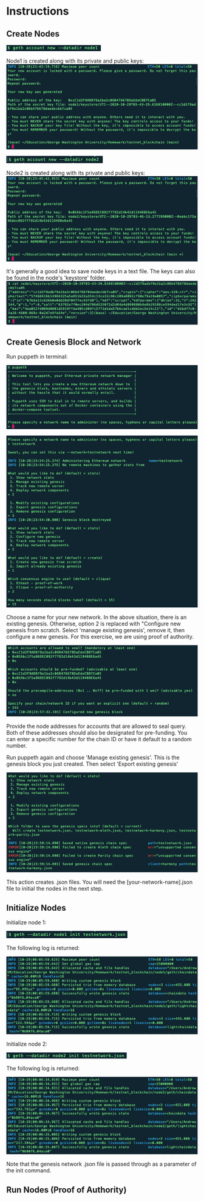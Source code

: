 # Instructions

## Create Nodes

![create_node_1](Screenshots/create_node1_code.png)

Node1 is created along with its private and public keys:
![create_node_1_response](Screenshots/create_node1_response.png)



![create_node_2](Screenshots/create_node2_code.png)

Node2 is created along with its private and public keys:
![create_node_2_response](Screenshots/create_node2_response.png)

It's generally a good idea to save node keys in a text file.  The keys can also be found in the node's 'keystore' folder.
![keystore](Screenshots/node1_keystore_contents.png)

## Create Genesis Block and Network

Run puppeth in terminal:

![puppeth](Screenshots/puppeth_start.png)

![new genesis](Screenshots/puppeth_configure_new_genesis.png)

Choose a name for your new network.  In the above situation, there is an existing genesis.  Otherwise, option 2 is replaced with "Configure new genesis from scratch.  Select 'manage existing genesis', remove it, then configure a new genesis.  For this exercise, we are using proof of authority.


![genesis config continued](Screenshots/puppeth_config2.png)

Provide the node addresses for accounts that are allowed to seal query.  Both of these addresses should also be designated for pre-funding.  You can enter a specific number for the chain ID or have it default to a random number.

Run puppeth again and choose 'Manage existing genesis'.  This is the genesis block you just created.  Then select 'Export existing genesis'

![export genesis](Screenshots/puppeth_export_genesis_config.png)

This action creates .json files.  You will need the [your-network-name].json file to initial the nodes in the next step.

## Initialize Nodes

Initialize node 1:

![node_1 init](Screenshots/node1_initialize.png)

The following log is returned:

![node_1 init log](Screenshots/node1_initialize_response.png)


Initialize node 2:

![node_2](Screenshots/node2_initialize.png)

The following log is returned:

![node_2 log](Screenshots/node2_initialize_response.png)

Note that the genesis network .json file is passed through as a parameter of the init command.


## Run Nodes (Proof of Authority)

